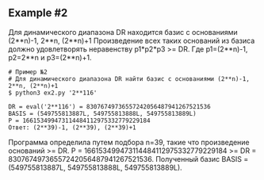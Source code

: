 Example #2
--------------

Для динамического диапазона DR находится базис с основаниями (2\*\*n)-1, 2\*\*n, (2\*\*n)+1
Произведение всех таких оснований из базиса должно удовлетворять неравенству p1\*p2\*p3 >= DR.
Где p1=(2\*\*n)-1, p2=2\*\*n и p3=(2\*\*n)+1.

```Shell
# Пример №2
# Для динамического диапазона DR найти базис с основаниями (2**n)-1, 2**n, (2**n)+1
$ python3 ex2.py '2**116'

DR = eval('2**116') = 83076749736557242056487941267521536
BASIS = (549755813887L, 549755813888L, 549755813889L)
P = 166153499473114484112975332779229184
Ответ: (2**39)-1, (2**39), (2**39)+1
```

Программа определила путем подбора n=39,
такие что произведение оснований >= DR.
P = 166153499473114484112975332779229184 >= DR = 83076749736557242056487941267521536.
Полученный базис BASIS = (549755813887L, 549755813888L, 549755813889L).

